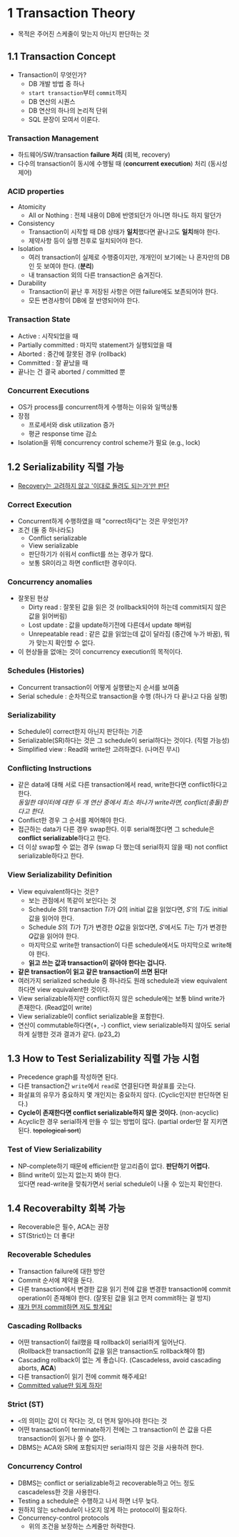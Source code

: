 # 1 Transaction Theory

- 목적은 주어진 스케줄이 맞는지 아닌지 판단하는 것

## 1.1 Transaction Concept

- Transaction이 무엇인가?
  - DB 개발 방법 중 하나
  - `start transaction`부터 `commit`까지
  - DB 연산의 시퀀스
  - DB 연산의 하나의 논리적 단위
  - SQL 문장이 모여서 이룬다.

### Transaction Management

- 하드웨어/SW/transaction **failure 처리** (회복, recovery)
- 다수의 transaction이 동시에 수행될 때 (**concurrent execution**) 처리 (동시성 제어)

### ACID properties

- Atomicity
  - All or Nothing : 전체 내용이 DB에 반영되던가 아니면 하나도 하지 말던가
- Consistency
  - Transaction이 시작할 때 DB 상태가 **일치**했다면 끝나고도 **일치**해야 한다.
  - 제약사항 등이 실행 전후로 일치되어야 한다.
- Isolation
  - 여러 transaction이 실제로 수행중이지만, 개개인이 보기에는 나 혼자만의 DB인 듯 보여야 한다. (**분리**)
  - 내 transaction 외의 다른 transaction은 숨겨진다.
- Durability
  - Transaction이 끝난 후 저장된 사항은 어떤 failure에도 보존되어야 한다.
  - 모든 변경사항이 DB에 잘 반영되어야 한다.

### Transaction State

- Active : 시작되었을 때
- Partially committed : 마지막 statement가 실행되었을 때
- Aborted : 중간에 잘못된 경우 (rollback)
- Committed : 잘 끝났을 때
- 끝나는 건 결국 aborted / committed 뿐

<div style="page-break-after: always;"></div>

### Concurrent Executions

- OS가 process를 concurrent하게 수행하는 이유와 일맥상통
- 장점
  - 프로세서와 disk utilization 증가
  - 평균 response time 감소
- Isolation을 위해 concurrency control scheme가 필요 (e.g., lock)

## 1.2 Serializability 직렬 가능

- <u>Recovery는 고려하지 않고 '이대로 돌려도 되는가'만 판단</u>

### Correct Execution

- Concurrent하게 수행하였을 때 "correct하다"는 것은 무엇인가?
- 조건 (둘 중 하나라도)
  - Conflict serializable
  - View serializable
  - 판단하기가 쉬워서 conflict를 쓰는 경우가 많다.
  - 보통 SR이라고 하면 conflict한 경우이다.

### Concurrency anomalies

- 잘못된 현상
  - Dirty read : 잘못된 값을 읽은 것 (rollback되어야 하는데 commit되지 않은 값을 읽어버림)
  - Lost update : 값을 update하기전에 다른데서 update 해버림
  - Unrepeatable read : 같은 값을 읽었는데 값이 달라짐 (중간에 누가 바꿈), 뭐가 맞는지 확인할 수 없다.
- 이 현상들을 없애는 것이 concurrency execution의 목적이다.

### Schedules (Histories)

- Concurrent transaction이 어떻게 실행됐는지 순서를 보여줌
- Serial schedule : 순차적으로 transaction을 수행 (하나가 다 끝나고 다음 실행)

### Serializability

- Schedule이 correct한지 아닌지 판단하는 기준
- Serializable(SR)하다는 것은 그 schedule이 serial하다는 것이다. (직렬 가능성)
- Simplified view : Read와 write만 고려하겠다. (나머진 무시)

### Conflicting Instructions

- 같은 data에 대해 서로 다른 transaction에서 read, write한다면 conflict하다고 한다.<br>*동일한 데이터에 대한 두 개 연산 중에서 최소 하나가 write라면, conflict(충돌)한다고 한다.*
- Conflict한 경우 그 순서를 제어해야 한다.
- 접근하는 data가 다른 경우 swap한다. 이후 serial해졌다면 그 schedule은 **conflict serializable**하다고 한다.
- 더 이상 swap할 수 없는 경우 (swap 다 했는데 serial하지 않을 때) not conflict serializable하다고 한다.

### View Serializability Definition

- View equivalent하다는 것은?
  - 보는 관점에서 똑같이 보인다는 것
  - Schedule $S$의 transaction $Ti$가 $Q$의 initial 값을 읽었다면, $S'$의 $Ti$도 initial 값을 읽어야 한다.
  - Schedule $S$의 $Ti$가 $Tj$가 변경한 $Q$값을 읽었다면, $S'$에서도 $Ti$는 $Tj$가 변경한 $Q$값을 읽어야 한다.
  - 마지막으로 write한 transaction이 다른 schedule에서도 마지막으로 write해야 한다.
  - **읽고 쓰는 값과 transaction이 같아야 한다는 겁니다.**
- **같은 transaction이 읽고 같은 transaction이 쓰면 된다!**
- 여러가지 serialized schedule 중 하나라도 원래 schedule과 view equivalent하다면 view equivalent한 것이다.
- View serializable하지만 conflict하지 않은 schedule에는 보통 blind write가 존재한다. (Read없이 write)
- View serializable이 conflict serializable을 포함한다.
- 연산이 commutable하다면(+, -) conflict, view serializable하지 않아도 serial하게 실행한 것과 결과가 같다. (p23_2)

## 1.3 How to Test Serializability 직렬 가능 시험

- Precedence graph를 작성하면 된다.
- 다른 transaction간 `write`에서 `read`로 연결된다면 화살표를 긋는다.
- 화살표의 유무가 중요하지 몇 개인지는 중요하지 않다. (Cyclic인지만 판단하면 된다.)
- **Cycle이 존재한다면 conflict serializable하지 않은 것이다.** (non-acyclic)
- Acyclic한 경우 serial하게 만들 수 있는 방법이 많다. (partial order만 잘 지키면 된다. ~~topological sort~~)

### Test of View Serializability

- NP-complete하기 때문에 efficient한 알고리즘이 없다. **판단하기 어렵다.**
- Blind write이 있는지 없는지 봐야 한다.<br>있다면 read-write을 맞춰가면서 serial schedule이 나올 수 있는지 확인한다.

## 1.4 Recoverabilty 회복 가능

- Recoverable은 필수, ACA는 권장
- ST(Strict)는 더 좋다!

### Recoverable Schedules

- Transaction failure에 대한 방안
- Commit 순서에 제약을 둔다.
- 다른 transaction에서 변경한 값을 읽기 전에 값을 변경한 transaction에 commit operation이 존재해야 한다. (잘못된 값을 읽고 먼저 commit하는 걸 방지)
- <u>쟤가 먼저 commit하면 저도 할게요!</u>

<div style="page-break-after: always;"></div>

### Cascading Rollbacks

- 어떤 transaction이 fail했을 때 rollback이 serial하게 일어난다.<br>(Rollback한 transaction의 값을 읽은 transaction도 rollback해야 함)
- Cascading rollback이 없는 게 좋습니다. (Cascadeless, avoid cascading aborts, **ACA**)
- 다른 transaction이 읽기 전에 commit 해주세요!
- <u>Committed value만 읽게 하자!</u>

### Strict (ST)

- `<`의 의미는 값이 더 작다는 것, 더 먼저 일어나야 한다는 것
- 어떤 transaction이 terminate하기 전에는 그 transaction이 쓴 값을 다른 transaction이 읽거나 쓸 수 없다.
- DBMS는 ACA와 SR에 포함되지만 serial하지 않은 것을 사용하려 한다.

### Concurrency Control

- DBMS는 conflict or serializable하고 recoverable하고 어느 정도 cascadeless한 것을 사용한다.
- Testing a schedule은 수행하고 나서 하면 너무 늦다.
- 원하지 않는 schedule이 나오지 않게 하는 protocol이 필요하다.
- Concurrency-control protocols
  - 위의 조건을 보장하는 스케줄만 허락한다.

